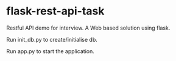 # flask-rest-api-task
Restful API demo for interview. A Web based solution using flask. 

Run init_db.py to create/initialise db.

Run app.py to start the application.